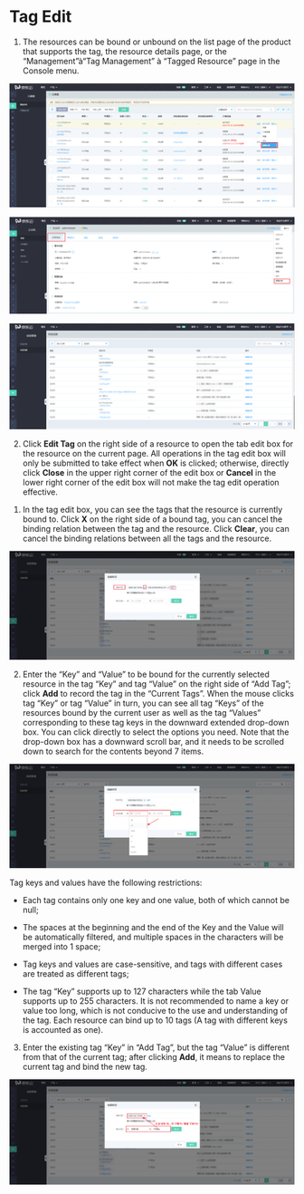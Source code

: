 # Tag Edit

1. The resources can be bound or unbound on the list page of the product that supports the tag, the resource details page, or the “Management”à“Tag Management” à “Tagged Resource” page in the Console menu.

![editbutton-resource](../../../../image/Tag/tagresource/editbutton-resource.png)

                                                

![editbutton-detail](../../../../image/Tag/tagresource/editbutton-detail.png)

                                                    

![editbutton-tagresource](../../../../image/Tag/tagresource/editbutton-tagresource.png)

                                                          

2. Click **Edit Tag** on the right side of a resource to open the tab edit box for the resource on the current page. All operations in the tag edit box will only be submitted to take effect when **OK** is clicked; otherwise, directly click **Close** in the upper right corner of the edit box or **Cancel** in the lower right corner of the edit box will not make the tag edit operation effective.

1) In the tag edit box, you can see the tags that the resource is currently bound to. Click **X** on the right side of a bound tag, you can cancel the binding relation between the tag and the resource. Click **Clear**, you can cancel the binding relations between all the tags and the resource.

![tag-editor-current](../../../../image/Tag/tagresource/tag-editor-current.png)

2) Enter the “Key” and “Value” to be bound for the currently selected resource in the tag “Key” and tag “Value” on the right side of “Add Tag”; click **Add** to record the tag in the “Current Tags”. When the mouse clicks tag “Key” or tag “Value” in turn, you can see all tag “Keys” of the resources bound by the current user as well as the tag “Values” corresponding to these tag keys in the downward extended drop-down box. You can click directly to select the options you need. Note that the drop-down box has a downward scroll bar, and it needs to be scrolled down to search for the contents beyond 7 items.

![tag-editor-tagkey](../../../../image/Tag/tagresource/tag-editor-tagkey.png)

Tag keys and values have the following restrictions:

- Each tag contains only one key and one value, both of which cannot be null;

- The spaces at the beginning and the end of the Key and the Value will be automatically filtered, and multiple spaces in the characters will be merged into 1 space;

- Tag keys and values are case-sensitive, and tags with different cases are treated as different tags;

- The tag “Key” supports up to 127 characters while the tab Value supports up to 255 characters. It is not recommended to name a key or value too long, which is not conducive to the use and understanding of the tag. Each resource can bind up to 10 tags (A tag with different keys is accounted as one).

3) Enter the existing tag “Key” in “Add Tag”, but the tag “Value” is different from that of the current tag; after clicking **Add**, it means to replace the current tag and bind the new tag.

![tag-editor-update](../../../../image/Tag/tagresource/tag-editor-update.png)
